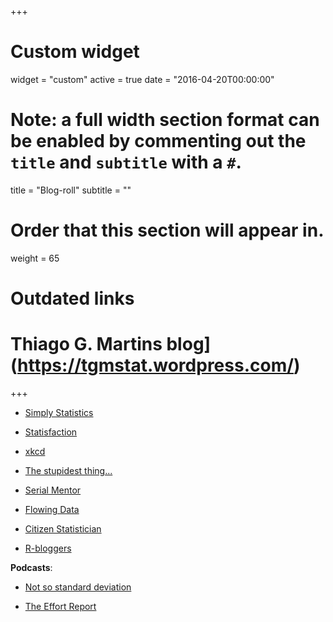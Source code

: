 +++
# Custom widget
widget = "custom"
active = true
date = "2016-04-20T00:00:00"

# Note: a full width section format can be enabled by commenting out the `title` and `subtitle` with a `#`.
title = "Blog-roll"
subtitle = ""

# Order that this section will appear in.
weight = 65

# Outdated links
# Thiago G. Martins blog](https://tgmstat.wordpress.com/)
+++

- [Simply Statistics](http://simplystatistics.org/)

- [Statisfaction](https://statisfaction.wordpress.com/)
 
- [xkcd](https://xkcd.com/)

- [The stupidest thing...](http://kbroman.org/blog/)

- [Serial Mentor](http://serialmentor.com/blog/)
 
- [Flowing Data](http://flowingdata.com/)

- [Citizen Statistician](http://citizen-statistician.org/)

- [R-bloggers](https://www.r-bloggers.com/)



**Podcasts**:

 - [Not so standard deviation](http://nssdeviations.com/)
 
 - [The Effort Report](http://theeffortreport.com/)
 
    
    
    
    
